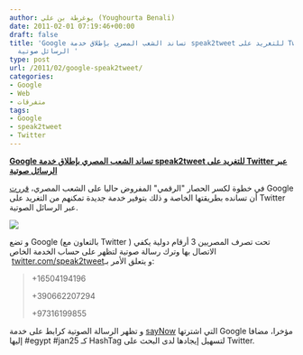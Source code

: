 ```yaml
---
author: يوغرطة بن علي (Youghourta Benali)
date: 2011-02-01 07:19:46+00:00
draft: false
title: 'Google تساند الشعب المصري بإطلاق خدمة speak2tweet للتغريد على Twitter عبر
  الرسائل صوتية '
type: post
url: /2011/02/google-speak2tweet/
categories:
- Google
- Web
- متفرقات
tags:
- Google
- speak2tweet
- Twitter
---
```


**[Google تساند الشعب المصري بإطلاق خدمة speak2tweet للتغريد على Twitter عبر الرسائل صوتية](https://www.it-scoop.com/2011/02/google-speak2tweet/ )**


في خطوة لكسر الحصار "الرقمي" المفروض حاليا على الشعب المصري، [قررت](http://googleblog.blogspot.com/2011/01/some-weekend-work-that-will-hopefully.html) Google أن تسانده بطريقتها الخاصة و ذلك بتوفير خدمة جديدة تمكنهم من التغريد على Twitter عبر الرسائل الصوتية.


[![](http://a2.twimg.com/profile_images/1231046460/EgyptTwitter_avatarv2.png )
](https://www.it-scoop.com/2011/02/google-speak2tweet/)


و تضع Google (بالتعاون مع Twitter ) تحت تصرف المصريين 3 أرقام دولية يكفي الاتصال بها وترك رسالة صوتية لتظهر على حساب الخدمة الخاص  [twitter.com/speak2tweet](http://twitter.com/speak2tweet)و يتعلق الأمر بـ:


<blockquote>+16504194196

+390662207294

+97316199855</blockquote>


و تظهر الرسالة الصوتية كرابط على خدمة [sayNow](http://www.saynow.com/) التي اشترتها Google مؤخرا، مضافا إليها #egypt #jan25 كـ HashTag لتسهيل إيجادها لدى البحث على Twitter.
